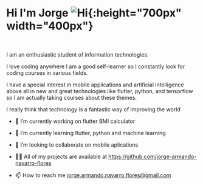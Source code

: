 
# Hi I'm Jorge ![Hi](https://raw.githubusercontent.com/iampavangandhi/iampavangandhi/master/gifs/Hi.gif){:height="700px" width="400px"}
             

I am an enthusiastic student of information technologies.

I love coding anywhere
I am a good self-learner so I constantly look for coding courses in various fields.

I have a special interest in mobile applications and artificial intelligence above all in new and great technologies like flutter, python, and tensorflow so I am actually taking courses about these themes.

I really think that technology is a fantastic way of improving the world


- 🔭 I’m currently working on flutter BMI calculator

- 🌱 I’m currently learning flutter, python and machine learning

- 👯 I’m looking to collaborate on mobile aplications

- 👨‍💻 All of my projects are available at https://github.com/jorge-armando-navarro-flores

- 📫 How to reach me jorge.armando.navarro.flores@gmail.com


